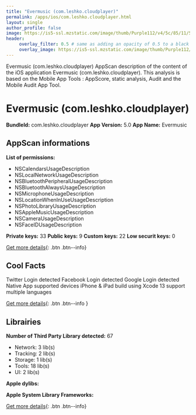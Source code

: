 ```yaml
---
title: "Evermusic (com.leshko.cloudplayer)"
permalink: /apps/ios/com.leshko.cloudplayer.html
layout: single
author_profile: false
image: https://is5-ssl.mzstatic.com/image/thumb/Purple112/v4/5c/85/11/5c851181-a0d6-4ef6-2255-5aeb949e850c/contsched.wztkffge.png/512x512bb.jpg
header: 
     overlay_filter: 0.5 # same as adding an opacity of 0.5 to a black background
     overlay_image: https://is5-ssl.mzstatic.com/image/thumb/Purple112/v4/5c/85/11/5c851181-a0d6-4ef6-2255-5aeb949e850c/contsched.wztkffge.png/512x512bb.jpg
---
```

Evermusic (com.leshko.cloudplayer) AppScan description of the content of the iOS application Evermusic (com.leshko.cloudplayer). This analysis is based on the Mobile App Tools : AppScore, static analysis, Audit and the Mobile Audit App Tool.

# Evermusic (com.leshko.cloudplayer)

**BundleId:** com.leshko.cloudplayer
**App Version:** 5.0
**App Name:** Evermusic


## AppScan informations 

**List of permissions:** 
- NSCalendarsUsageDescription
- NSLocalNetworkUsageDescription
- NSBluetoothPeripheralUsageDescription
- NSBluetoothAlwaysUsageDescription
- NSMicrophoneUsageDescription
- NSLocationWhenInUseUsageDescription
- NSPhotoLibraryUsageDescription
- NSAppleMusicUsageDescription
- NSCameraUsageDescription
- NSFaceIDUsageDescription
  
  
**Private keys:** 33
**Public keys:** 9
**Custom keys:** 22
**Low securit keys:** 0
  
[Get more details](/pricing.html){: .btn .btn--info}

## Cool Facts

Twitter Login detected
Facebook Login detected
Google Login detected
Native App
supported devices iPhone & iPad
build using Xcode 13
support multiple languages
  
[Get more details](/pricing.html){: .btn .btn--info }

## Librairies 
**Number of Third Party Library detected:** 67
- Network: 3 lib(s)
- Tracking: 2 lib(s)
- Storage: 1 lib(s)
- Tools: 18 lib(s)
- UI: 2 lib(s)


**Apple dylibs:**


**Apple System Library Frameworks:**


  
[Get more details](/pricing.html){: .btn .btn--info}

